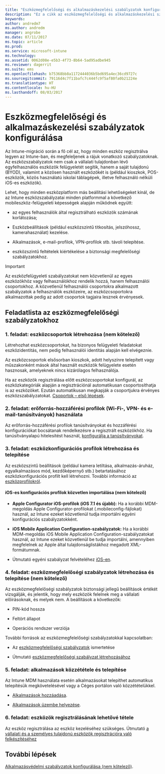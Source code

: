 ```yaml
---
title: "Eszközmegfelelőségi és alkalmazáskezelési szabályzatok konfigurálása Intune-migráció során"
description: "Ez a cikk az eszközmegfelelőségi és alkalmazáskezelési szabályzatok Intune-migráció során történő konfigurálásához szükséges lépéseket ismerteti."
keywords: 
author: andredm7
ms.author: andredm
manager: angrobe
ms.date: 07/11/2017
ms.topic: article
ms.prod: 
ms.service: microsoft-intune
ms.technology: 
ms.assetid: 0062d08e-e5b3-4f73-8b64-5ad95adbe945
ms.reviewer: dagerrit
ms.suite: ems
ms.openlocfilehash: b75368bb8a1172444036b5bd695a4ec36cd9727c
ms.sourcegitcommit: 79116d4c7f11bafc7c444fc9f5af80fa0b21224e
ms.translationtype: HT
ms.contentlocale: hu-HU
ms.lasthandoff: 08/03/2017
---
```

# <a name="configure-device-compliance-and-app-management-policies"></a>Eszközmegfelelőségi és alkalmazáskezelési szabályzatok konfigurálása

Az Intune-migráció során a fő cél az, hogy minden eszköz regisztrálva legyen az Intune-ban, és megfeleljenek a rájuk vonatkozó szabályzatoknak. Az eszközszabályzatok nem csak a vállalati tulajdonban lévő egyfelhasználós eszközök felügyeletét segítik, hanem a saját tulajdonú (BYOD), valamint a közösen használt eszközökét is (például kioszkok, POS-eszközök, közös használatú iskolai táblagépek, illetve felhasználó nélküli iOS-es eszközök).

Lehet, hogy minden eszközplatform más beállítási lehetőségeket kínál, de az Intune eszközszabályzatai minden platformmal a következő mobileszköz-felügyeleti képességek alapján működnek együtt:

-   az egyes felhasználók által regisztrálható eszközök számának korlátozása;

-   Eszközbeállítások (például eszközszintű titkosítás, jelszóhossz, kamerahasználat) kezelése.

-   Alkalmazások, e-mail-profilok, VPN-profilok stb. távoli telepítése.

-   eszközszintű feltételek kiértékelése a biztonsági megfelelőségi szabályzatokhoz.

> [!IMPORTANT]
> Az eszközfelügyeleti szabályzatokat nem közvetlenül az egyes eszközökhöz vagy felhasználókhoz rendelik hozzá, hanem felhasználói csoportokhoz. A közvetlenül felhasználói csoportokra alkalmazott szabályzatok a felhasználók eszközeire, az eszközcsoportokra alkalmazottak pedig az adott csoportok tagjaira lesznek érvényesek.

## <a name="task-list-for-device-compliance-policies"></a>Feladatlista az eszközmegfelelőségi szabályzatokhoz

### <a name="task-1-add-device-groups-optional"></a>1. feladat: eszközcsoportok létrehozása (nem kötelező)

Létrehozhat eszközcsoportokat, ha bizonyos felügyeleti feladatokat eszközidentitás, nem pedig felhasználói identitás alapján kell elvégeznie.

Az eszközcsoportok elsősorban kioszkok, adott helyszínre telepített vagy műszakonként mások által használt eszközök felügyelete esetén hasznosak, amelyeknek nincs kizárólagos felhasználója.

Ha az eszközök regisztrálása előtt eszközcsoportokat konfigurál, az eszközkategóriák alapján a regisztrációnál automatikusan csoportosíthatja is az eszközöket. Ezután automatikusan megkapják a csoportjukra érvényes eszközszabályzatokat. [Csoportok – első lépések](groups-get-started.md).

### <a name="task-2-use-resource-access-profiles-wi-fi-vpn-and-email-certificates"></a>2. feladat: erőforrás-hozzáférési profilok (Wi-Fi-, VPN- és e-mail-tanúsítványok) használata

Az erőforrás-hozzáférési profilok tanúsítványokat és hozzáférési konfigurációkat bocsátanak rendelkezésre a regisztrált eszközökhöz. Ha tanúsítványalapú hitelesítést használ, [konfigurálja a tanúsítványokat](certificates-configure.md).

### <a name="task-3-create-and-deploy-device-configuration-profiles"></a>3. feladat: eszközkonfigurációs profilok létrehozása és telepítése

Az eszközszintű beállítások (például kamera letiltása, alkalmazás-áruház, egyalkalmazásos mód, kezdőképernyő stb.) betartatásához eszközkonfigurációs profilt kell létrehozni. További információ az [eszközprofilokról](device-profiles.md).

####  <a name="directly-import-ios-configuration-profiles-optional"></a>iOS-es konfigurációs profilok közvetlen importálása (nem kötelező)

-   **Apple Configurator iOS-profilok (iOS 7.1 és újabb):** Ha a korábbi MDM-megoldás Apple Configurator-profilokat (.mobileconfig-fájlokat) használ, az Intune ezeket közvetlenül tudja importálni egyéni konfigurációs szabályzatokként.

-   **iOS Mobile Application Configuration-szabályzatok:** Ha a korábbi MDM-megoldás iOS Mobile Application Configuration-szabályzatokat használ, az Intune ezeket közvetlenül be tudja importálni, amennyiben megfelelnek az Apple által tulajdonságlistákhoz megadott XML-formátumnak.

- Útmutató egyéni szabályzat felvételéhez [iOS-en](custom-settings-ios.md).

### <a name="task-4-create-and-deploy-device-compliance-policies-optional"></a>4. feladat: eszközmegfelelőségi szabályzatok létrehozása és telepítése (nem kötelező)

Az eszközmegfelelőségi szabályzatok biztonsági jellegű beállítások értékét vizsgálják, és jelentik, hogy mely eszközök felelnek meg a vállalati előírásoknak, és melyek nem. A beállítások a következők:

-   PIN-kód hossza

-   Feltört állapot

-   Operációs rendszer verziója

További források az eszközmegfelelőségi szabályzatokkal kapcsolatban:

-   Az [eszközmegfelelőségi szabályzatok](device-compliance.md) ismertetése

-   Útmutató [eszközmegfelelőségi szabályzat létrehozásához](device-compliance-get-started.md)

### <a name="task-5-publish-and-deploy-apps"></a>5. feladat: alkalmazások közzététele és telepítése

Az Intune MDM használata esetén alkalmazásokat telepíthet automatikus telepítésük megkövetelésével vagy a Céges portálon való közzétételükkel.

-   [Alkalmazások hozzáadása](apps-add.md).

-   [Alkalmazások üzembe helyezése](apps-deploy.md).

### <a name="task-6-enable-device-enrollment"></a>6. feladat: eszközök regisztrálásának lehetővé tétele

Az eszköz regisztrálása az eszköz kezeléséhez szükséges. Útmutató [a vállalati és a személyes tulajdonú eszközök regisztrációra való felkészítéséhez](device-enrollment.md)

## <a name="next-steps"></a>További lépések

[Alkalmazásvédelmi szabályzatok konfigurálása (nem kötelező)](migration-guide-app-protection-policies.md).
